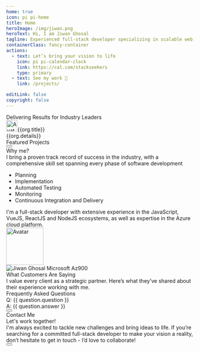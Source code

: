 ```yaml
---
home: true
icon: pi pi-home
title: Home
heroImage: /img/jiwan.png
heroText: Hi, I am Jiwan Ghosal
tagline: Experienced full-stack developer specializing in scalable web, mobile, and software solutions.
containerClass: fancy-container
actions:
  - text: Let’s bring your vision to life
    icon: pi pi-calendar-clock
    link: https://cal.com/stackseekers
    type: primary
  - text: See my work 🚀
    link: /projects/

editLink: false
copyright: false
---
```


<div class="my-6">
  <div class="text-center pb-4">
    <div class="text-4xl font-bold">Delivering Results for Industry Leaders</div>
  </div>
  <div class="grid my-4">
    <div class="md:col col-12 shadow-1 border-round-md p-2 m-2 vp-feature-item" v-for="org in orgs" :key="org.title">
      <a :href="org.link" class="no-underline flex flex-column">
        <div class="text-2xl font-bold"><img :src="org.icon" alt="Avatar" width="30px" class="mr-2"/><span>{{org.title}}</span></div>
        <div class="text-l">{{org.details}}</div>
      </a>
    </div>
  </div>
</div>

<div class="my-6">
  <div class="text-center pb-4">
    <div class="text-4xl font-bold">Featured Projects</div>
  </div>
  <div class="card relative">
    <Carousel :value="projects" :numVisible="3" :numScroll="1" :responsiveOptions="responsiveOptions">
        <template #item="slotProps">
            <div class="border border-surface-200 shadow-1 border-round-md rounded m-2 p-2 text-center">
                <div class="mb-2 image-box">
                    <div class="relative mx-auto w-13rem h-10rem overflow-hidden">
                        <img :src="slotProps.data.images[0].itemImageSrc" :alt="slotProps.data.images[0].alt" class="w-full rounded"/>
                    </div>
                </div>
                <a :href="slotProps.data.link" class="mb-4 text-l pt-4 font-medium text-center no-underline">
                  {{ slotProps.data.name }}
                </a>
            </div>
        </template>
    </Carousel>
  </div>
</div>

<div class="my-6">
    <a href="https://github.com/heartstchr?tab=repositories" target="_blank" size="large" color="deeppink" class="flex justify-content-center text-center no-underline mt-4 external-link-icon"> 
      <Button label="Open source projects" icon="pi pi-github" severity="primary" raised rounded/>
    </a>
</div>

<div class="my-6 flex flex-column">
  <div class="text-center pb-4">
    <div class="text-4xl font-bold">Why me?</div>
  </div>
  <div class="text-xl">
    I bring a proven track record of success in the industry, with a comprehensive skill set spanning every phase of software development
    <ul>
      <li>Planning</li>
      <li>Implementation</li>
      <li>Automated Testing</li>
      <li>Monitoring</li>
      <li>Continuous Integration and Delivery</li>
    </ul>
  </div>
</div>
<div class="my-4">
  <div class="text-xl">
    I'm a full-stack developer with extensive experience in the JavaScript, VueJS, ReactJS and NodeJS ecosystems, as well as expertise in the Azure cloud platform.
  </div>
  <div class="grid mt-4">
    <div class="md:col col-6 text-center" v-for="stackLogo in stackLogos" :key="stackLogo.title">
      <i :class="stackLogo.icon" class="m-auto text-400 pl-3" style="font-size: 5rem"></i>
      <Image :src="stackLogo.link" alt="Avatar" width="100px" />
    </div>
  </div>
</div>
<div class="my-4">
  <div class="grid my-4">
    <div class="col-12">
      <Image src="/img/home/JiwanGhosalMicrosoftAz900.png" alt="Jiwan Ghosal Microsoft Az900" />
    </div>
  </div>
</div>

<!-- Testimonials -->
<div class="my-6">
  <div class="text-center pb-4">
    <div class="text-4xl font-bold">What Customers Are Saying</div>
    <div class="my-4 text-xl">I value every client as a strategic partner. Here’s what they’ve shared about their experience working with me.</div>
  </div>
  <div class="card relative">
    <Carousel :value="testimonials" :numVisible="3" :numScroll="1" :responsiveOptions="responsiveOptions">
        <template #item="slotProps">
          <div class="card shadow-1 border-round-md p-4 m-2 vp-feature-item">
            <div class="font-italic mb-8">
              <div class="text-md" ><span class="font-bold text-4xl">"</span> {{ slotProps.data.message }}</div>
            </div>
            <div class="flex align-items-center">
              <img :src="slotProps.data.avatar" alt="Avatar" class="border-circle" width="50px" />
              <a :href="slotProps.data.link" target="_blank" class="no-underline">
                <div class="flex flex-column align-items-start ml-2">
                  <div>{{ slotProps.data.name }}</div>
                  <div>{{ slotProps.data.designation }}</div>
                  <div>
                    <img :alt="slotProps.data.name" src="https://primefaces.org/cdn/primevue/images/flag/flag_placeholder.png" :class="`flag flag-${slotProps.data.code.toLowerCase()} mr-2`" style="width: 18px" />
                    {{ slotProps.data.location }}
                  </div>
                </div>
              </a>
            </div>
          </div>
        </template>
    </Carousel>
  </div>
</div>

<!-- FAQ -->
<div v-if="questions" class="my-6">
  <div class="text-center pb-4">
    <div class="text-4xl font-bold">Frequently Asked Questions</div>
  </div>
  <div class="grid md:mx-2 my-4 overflow-hidden border-round-2xl" :style="getImage()">
    <div class="md:col-8 col-12">
      <div class="surface-0 p-2 border-round-2xl text-900 flex flex-column gap-2 vp-feature-item">
        <div v-for="question in questions" :key="question.id" class="my-2">
          <div class="flex flex-column my-1 gap-2">
            <div class="font-medium text-xl">Q: {{ question.question }}</div>
            <div class="text-md"><span class="font-medium text-xl">A:</span> {{ question.answer }}</div>
          </div>
        </div>
        <div class="my-4">
          <a href="https://cal.com/stackseekers" size="large" color="deeppink" class="flex justify-content-center text-center no-underline mt-4"> 
            <Button label="Discuss Your Project" icon="pi pi-calendar-clock" severity="primary" raised rounded/>
          </a>
        </div>
      </div>
    </div>
  </div>
</div>

<!-- Contact Me -->
<div class="border-round-md vp-feature-item" id="contact">
  <div class="text-center pb-4">
    <div class="text-4xl font-bold">Contact Me</div>
    <div class="my-4 text-md">Let's work together!</div>
  </div>
  <div class="my-4 text-center text-xl">
    I'm always excited to tackle new challenges and bring ideas to life. If you’re searching for a committed full-stack developer to make your vision a reality, don’t hesitate to get in touch - I’d love to collaborate!
  </div>
  <div class="my-4">
    <a href="mailto:jiwan.cse@gmail.com" size="large" color="deeppink" class="flex justify-content-center text-center no-underline"> 
      <Button label="Hire Now" icon="pi pi-briefcase" severity="primary" raised rounded />
    </a>
  </div>
  <div class="flex flex-row justify-content-end flex-wrap gap-4 mx-6">
    <a
      v-for="(socialElement, socialIndex) in social"
      :key="socialIndex"
      :href="socialElement.url"
      target="_blank"
      class="flex flex-row gap-2"
      >
      <i :class="socialElement.icon" style="font-size: 1rem"></i>
      </a>
  </div>
</div>

<script setup lang="ts">
import { ref } from "vue";

const projects = ref([
    {
        name: " Upstox: Partner Dashboard",
        description: "Open a sub-broker account with Upstox.",
        skills: ["AngularJS", "MongoDB", "MSSQL", "LoopbackJS"],
        software: "Web",
        features: [
            {
                name:'Refer and earn program'
            },
            {
                name:'Track lead refered'
            },
            {
                name:'Ambasador program'
            },
            {
                name:'Royalty program'
            },
            {
                name:'Track customer refered'
            },
            {
                name:'Dashboard to show earning based on the program'
            },
            {
                name:'Search by name and UCC'
            },
            {
                name:'Earning report based on the customer trade'
            },
        ],
        org: "Upstox",
        year: "2018",
        schema: "https://schema.org/BusinessApplication",
        link: "https://upstox.com/sub-broker/",
        images: [
          {
              itemImageSrc: '/img/projects/partnerUpstox/dashboard.png',
              thumbnailImageSrc: '/img/projects/partnerUpstox/dashboard.png',
              alt: 'Open a sub-broker account with Upstox.',
              title: 'Open a sub-broker account with Upstox.'
          },
          {
              itemImageSrc: '/img/projects/partnerUpstox/partnerUpstox.png',
              thumbnailImageSrc: '/img/projects/partnerUpstox/partnerUpstox.png',
              alt: 'Open a sub-broker account with Upstox.',
              title: 'Open a sub-broker account with Upstox.'
          },
          
          {
              itemImageSrc: '/img/projects/partnerUpstox/leads.png',
              thumbnailImageSrc: '/img/projects/partnerUpstox/leads.png',
              alt: 'Open a sub-broker account with Upstox.',
              title: 'Open a sub-broker account with Upstox.'
          },
          {
              itemImageSrc: '/img/projects/partnerUpstox/customer.png',
              thumbnailImageSrc: '/img/projects/partnerUpstox/customer.png',
              alt: 'Open a sub-broker account with Upstox.',
              title: 'Open a sub-broker account with Upstox.'
          },
          {
              itemImageSrc: '/img/projects/partnerUpstox/earning.png',
              thumbnailImageSrc: '/img/projects/partnerUpstox/earning.png',
              alt: 'Open a sub-broker account with Upstox.',
              title: 'Open a sub-broker account with Upstox.'
          },
        ],
    },
    {
        name: "Upstox: Open Demat Account",
        description: "Open a Demat Account Online: Demat Account Opening at Upstox",
        skills: ["AngularJS", "MongoDB", "MSSQL", "LoopbackJS","Digital Ocean"],
        software: "Web",
        features: [
            {
                name:'Open Demat account with document upload'
            },
            {
                name:'Pan, Aadhar, IPV, and canceled check verification'
            },
            {
                name:'Lead to CRM system'
            },
            {
                name:'Scrutiny of lead'
            },
            {
                name:'Upload details to NSE, BSE, and MCX'
            },
            {
                name:'Report based on the flow of lead'
            },
        ],
        org: "Upstox",
        year: "2017",
        schema: "https://schema.org/BusinessApplication",
        link: "https://upstox.com/open-demat-account/",
        images: [
                {
                    itemImageSrc: '/img/projects/openDemat.png',
                    thumbnailImageSrc: '/img/projects/openDemat.png',
                    alt: 'Open a Demat Account Online: Demat Account Opening at Upstox',
                    title: 'Open a Demat Account Online: Demat Account Opening at Upstox'
                },
            ],
    },
    {
        name: "Call Matrix",
        description: "Call Intelligence, Marketing, and Analytics Platform",
        skills: ["NodeJS", "MongoDB", "MSSQL", "HapiJS","Digital Ocean"],
        software: "Web",
        features: [
            {
                name:'Create campaign for call'
            },
            {
                name:'Create bundel of campaigns for call'
            },
            {
                name:'Buy local & toll-free numbers'
            },
            {
                name:'Call Recording and Off Hour Call Handling'
            },
            {
                name:'Funnel to redirect the call based on the multi level IVR'
            },
            {
                name:'Report of bundel, CDR, and offer based on hour, week and geo location'
            },
            {
                name:'Dashboard to get bird eye view'
            },
            {
                name:'Google Adwords API integration'
            },
            {
                name:'User autherisation based on role'
            },
        ],
        org: "Mobistreak",
        year: "2015",
        schema: "https://schema.org/BusinessApplication",
        link: "https://callmatrix.io/",
        images: [
                {
                    itemImageSrc: '/img/projects/callmatrix.png',
                    thumbnailImageSrc: '/img/projects/callmatrix.png',
                    alt: 'CallMatrix - Call Intelligence, Marketing, and Analytics Platform',
                    title: 'Title 1'
                },
            ],
    },
    {
        name: "Trokka Attraction",
        description: "Book Attractions and Tours for Your Next Holiday",
        skills: ["Javascript", "ES6", "VueJs", "Vuex","Axios","API integration",   "ExpressJS", "MongoDB", "Git", "EC2"],
        software: "Web",
        features: [
            {
                name:'Show Tours and Attraction of Malaysia'
            },
            {
                name:'Popular activities based on rating and demand'
            },
            {
                name:'Activities and details based on location'
            },
            {
                name:'Book and share attractions for other people'
            },
            {
                name:'Discount system based on promo code'
            },
            {
                name:'Paymnet system using Boost wallet and other payment methods'
            },
            {
                name:'Custome CMS Backend system to add, update, delete tours and attractions'
            },
        ],
        org: "Catch That Bus",
        year: "2019",
        schema: "https://schema.org/DeveloperApplication",
        link: "https://m.trokka.com/attraction",
        images: [
                {
                    itemImageSrc: '/img/projects/trokka.gif',
                    thumbnailImageSrc: '/img/projects/trokka.gif',
                    alt: 'Trokka.com | Book Attractions and Tours for Your Next Holiday',
                    title: 'Trokka.com | Book Attractions and Tours for Your Next Holiday'
                },
            ],
    },
    {
        name: "Catch That Bus",
        description: "Book Malaysia and Singapore bus tickets online.",
        skills: ["Javascript", "ES6", "VueJs", "Vuex","Vite","Axios", "Cordova", "API integration",   "ExpressJS", "MongoDB", "Git", "EC2",  "Eslint", "Prettier"],
        software: "Web / IOS APP",
        features: [
            {
                name:'Search for bus by chosing from destination and to destination in Malaysia for dates'
            },
            {
                name:'Sort and filter on available buses'
            },
            {
                name:'Seat visualization of a bus'
            },
            {
                name:'Booking system to handel concurent request'
            },
            {
                name:'Discount system based on cupon code',
            },
            {
                name:'Insurnce integration for travelers',
            },
            {
                name:'Payment system usign wallet and cards',
            },
            {
                name:'Webview for Boost wallet',
            },
            {
                name:'Multiple language support'
            },
            {
                name:'Multiple Currency support'
            },
            {
                name:'Bus Booked history'
            },
            {
                name:'Bus orboarding sytem for admin and bus operator'
            },
        ],
        org: "Catch That Bus",
        year: "2019",
        schema: "https://schema.org/DeveloperApplication",
        link: "https://m.catchthatbus.com",
        iosLink: "https://apps.apple.com/my/app/catchthatbus/id1025824078",
        images: [
                {
                    itemImageSrc: '/img/projects/catchthatbus.gif',
                    thumbnailImageSrc: '/img/projects/catchthatbus.gif',
                    alt: 'Book Malaysia and Singapore bus tickets online. | CatchThatBus',
                    title: 'Book Malaysia and Singapore bus tickets online. | CatchThatBus'
                },
                {
                    itemImageSrc: 'https://is1-ssl.mzstatic.com/image/thumb/Purple113/v4/ad/b9/3b/adb93b8f-08b6-ac23-8f9e-906f7b2529c2/pr_source.png/230x0w.png',
                    thumbnailImageSrc: 'https://is1-ssl.mzstatic.com/image/thumb/Purple113/v4/ad/b9/3b/adb93b8f-08b6-ac23-8f9e-906f7b2529c2/pr_source.png/230x0w.png',
                    alt: 'IOS app for booking Malaysia and Singapore bus tickets online | CatchThatBus',
                    title: 'Title 1'
                },
            ],
    },
]);
const responsiveOptions = ref([
    {
        breakpoint: '1400px',
        numVisible: 3,
        numScroll: 1
    },
    {
        breakpoint: '1199px',
        numVisible: 2,
        numScroll: 1
    },
    {
        breakpoint: '767px',
        numVisible: 2,
        numScroll: 1
    },
    {
        breakpoint: '575px',
        numVisible: 1,
        numScroll: 1
    }
]);

  const social= [
    { label: 'linkedin', icon: 'pi pi-linkedin', url: 'https://www.linkedin.com/in/jiwanghosal/' },
    { label: 'youtube', icon: 'pi pi-youtube', url: 'https://www.youtube.com/@stackseekers' },
    { label: 'stackoverflow', icon: 'pi pi-chart-bar', url: 'https://stackoverflow.com/users/10376224/stchr?tab=profile' },
    { label: 'Instagram', icon: 'pi pi-instagram', url: 'https://www.instagram.com/jiwan_ghosal/' },
  ];

const orgs= [
  {
    "title": "Capgemini",
    "icon": "/img/home/capgemini2.png",
    "details": "Consulting and technology services",
    "link": "https://www.capgemini.com/"
  },
  {
    "title": "CatchThatBus",
    "icon": "/img/home/catchthatbus.png",
    "details": "Leisure, Travel, and Tourism",
    "link": "https://www.catchthatbus.com/"
  },
  {
    "title": "Upstox",
    "icon": "/img/home/upstox.jpeg",
    "details": "Online stock broker",
    "link": "https://www.upstox.com/"
  },
  {
    "title": "Mobistreak",
    "icon": "/img/home/mobistreak.png",
    "details": "Marketing and advertising",
    "link": "https://www.mobistreak.com/"
  }
]

  const skills = [
    {
      name: "Front end",
      value: ["VueJS", "Vue3", "Nuxt", "ReactJS", "Vite", "Pinia","Axios", "Vuepress", "Storybook", "Lit","HTML5","CSS3","JavaScript(ES6)", "TypeScript"]
    },
    {
      name: "Back end",
      value: ["ExpressJS","NodeJS","MYSQL","MSSQL","PLSQL","MongoDB","DynamoDB"],
    },
    {
      name: "Hosting & Deployment",
      value: ["Git","CICD","Ansible", "YAML", "Docker","Kibana","Azure", "AWS"],
    },
    {
      name: "Automation Testing",
      value: ["Jest","Testcafe","Lighthouse","Playwright"],
    }
  ];

  const questions = [
    {
      id: 1,
      question: "How can I start a project with you?",
      answer: "You can start by scheduling a meeting with me. I’ll connect with you promptly to discuss your requirements and plan the next steps."
    },
    {
      id: 2,
      question: "What services do you provide?",
      answer: "I offer a variety of services tailored to your needs, including Custom Web Development, E-commerce Solutions, API Development and Integration, Figma to Web Conversion, and Hosting & Deployment. Let’s find the best solution for your project!"
    },
    {
      id: 3,
      question: "What does the project process look like?",
      answer: `It’s simple and straightforward:
      1) We start with understanding your requirements, 
      2) Set a clear timeline, 
      3) I handle the development phase, and 4) Deliver your project with ongoing support to ensure success.`
    }
  ];


  const getImage = () =>`background-image: url('/img/home/faq.jpeg');  background-repeat: no-repeat; background-size: cover;`

  const features = [
    {
      icon: 'pi pi-tag',
      title: 'No minimum order',
      description: 'Try our service without any hassle.'
    },
    {
      icon: 'pi pi-bolt',
      title: 'Fast Delivery',
      description: 'I have got you covered.'
    },
    {
      icon: 'pi pi-calendar-clock',
      title: 'Support',
      description: 'I am here to help!'
    },
    {
      icon: 'pi pi-eye',
      title: 'Free Demo',
      description: 'Free demo biweekly to update progress.'
    }
  ]

  const stackLogos = [
    {
      link: '/img/stacks/vuejs.png',
      title: 'VueJs',
    },
    {
      link: '/img/stacks/reactjs.png',
      title: 'ReactJS',
    },
    {
      link: '/img/stacks/nodejs.png',
      title: 'NodeJs',
    },
    {
      link: '/img/stacks/mongodb.png',
      title: 'MongoDb',
    }
  ]


  const testimonials = [
    {
      name: 'Harris Malik',
      designation: 'Senior Product Manager at 8x8',
      message: 'Jiwan is one of the most valuable people I have ever met. He is smart, professional, and never fails to surprise us with creative solutions to difficult problems. Jiwan\'s personality and skills would be a great asset to any company. Highly recommended.',
      avatar: 'https://media.licdn.com/dms/image/v2/D5603AQG8ooyo97JCoA/profile-displayphoto-shrink_100_100/profile-displayphoto-shrink_100_100/0/1682841547783?e=1738195200&v=beta&t=JARoSOLbmEvkdoSPUN0KudV6as1XSLEzxngLUDb9S6c',
      link: 'https://www.linkedin.com/in/harrismalik04/',
      location: 'Malaysia',
      code: 'my'
    },
    {
      name: 'Jurgen Sweere',
      designation: 'Front End Expert at ABN Amro',
      message: 'Jiwan never stopped amazing me. He brings a lot of front-end knowledge to the table and is able to quickly learn anything new. Jiwan is a great colleague to have!',
      avatar: 'https://media.licdn.com/dms/image/v2/C5603AQGLWlLKfqFZgw/profile-displayphoto-shrink_100_100/profile-displayphoto-shrink_100_100/0/1516235161685?e=1738195200&v=beta&t=UF337AJukgtr4CHB2h-M-Azrt31Y24z3Q2lRBTiIk_c',
      link: 'https://www.linkedin.com/in/jurgensweere',
      location: 'The Netherlands',
      code: 'nl'
    },
    {
      name: 'Shyam Kumar',
      designation: 'Senior Product Manager at Angel One',
      message: 'I always found Jiwan to be a very dependable and hardworking colleague. Many times he went above and beyond to meet the product requirements; it might be either working overtime to release the project on time or working with other teams to get the production issue fixed. He was always the go-to person on the team.',
      avatar: 'https://media.licdn.com/dms/image/v2/D5603AQHZpSlK7j89uA/profile-displayphoto-shrink_100_100/profile-displayphoto-shrink_100_100/0/1698672442801?e=1738195200&v=beta&t=lXm4yDQlyLnGzUFtfzqjDGEgBzttasSc03uUb5s0ZVc',
      link: 'https://www.linkedin.com/in/shyam-kumar-k/',
      location: 'India',
      code: 'in'
    },
    {
      name: 'Erkan Ateşli',
      designation: 'Chapter Lead at ABN AMRO Bank N.V.',
      message: 'In our connection with Jiwan at ABN AMRO, I noticed that he has a lot of knowledge in his field of expertise. He can transfer his knowledge easily to others. With his strong analytics skills, he can handle complex questions as usual. Jiwan is a brave colleague I’ve met, and we had a lot of fun during the India visit and especially at the party. ',
      avatar: 'https://media.licdn.com/dms/image/v2/C4E03AQFg4Oh_B9JEeQ/profile-displayphoto-shrink_100_100/profile-displayphoto-shrink_100_100/0/1621625662967?e=1738195200&v=beta&t=Pe3O7c2KVXVkPPfb7cs06mLOgmvBHxUufz1hWnUDVCI',
      link: 'https://www.linkedin.com/in/erkanatesli',
      location: 'The Netherlands',
      code: 'nl'
    }
  ];

</script>

